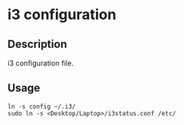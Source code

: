 # i3 configuration

## Description

i3 configuration file.

## Usage

```
ln -s config ~/.i3/
sudo ln -s <Desktop/Laptop>/i3status.conf /etc/
```

